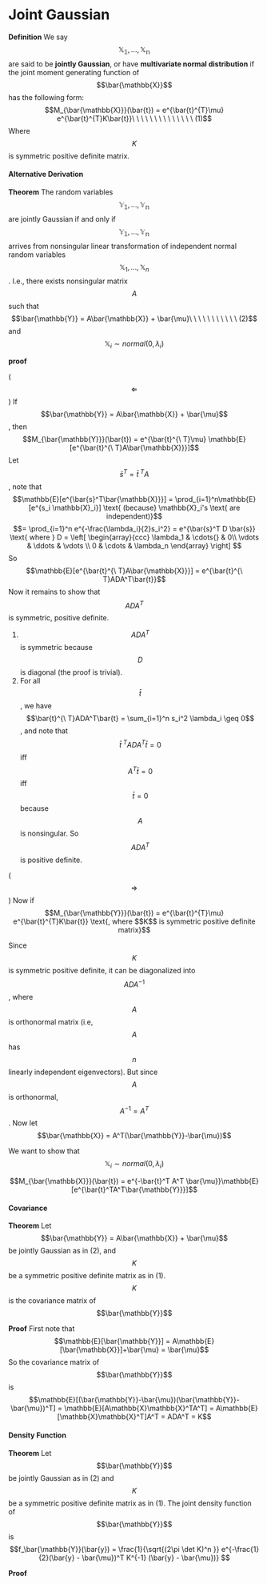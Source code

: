 # Joint Gaussian

**Definition** We say $$\mathbb{X_1}, ..., \mathbb{X_n}$$ are said to be **jointly Gaussian**, or have **multivariate normal distribution** if the joint moment generating function of $$\bar{\mathbb{X}}$$ has the following form:
$$M_{\bar{\mathbb{X}}}(\bar{t}) = e^{\bar{t}^{T}\mu} e^{\bar{t}^{T}K\bar{t}}\ \ \ \ \ \ \ \ \ \ \ \ \ \ (1)$$
Where $$K$$ is symmetric positive definite matrix.

#### Alternative Derivation
**Theorem**
The random variables $$\mathbb{Y_1}, ..., \mathbb{Y_n}$$ are jointly Gaussian if and only if $$\mathbb{Y_1}, ..., \mathbb{Y_n}$$ arrives from nonsingular linear transformation of independent normal random variables $$\mathbb{X}_1, ..., \mathbb{X}_n$$. I.e., there exists nonsingular matrix $$A$$ such that 
$$\bar{\mathbb{Y}} = A\bar{\mathbb{X}} + \bar{\mu}\ \ \ \ \ \ \ \ \ \ \ (2)$$
and
$$\mathbb{X}_i \sim normal(0, \lambda_i)$$

**proof** 

($$\Leftarrow$$) If $$\bar{\mathbb{Y}} = A\bar{\mathbb{X}} + \bar{\mu}$$, then
$$M_{\bar{\mathbb{Y}}}(\bar{t}) = e^{\bar{t}^{\ T}\mu} \mathbb{E}[e^{\bar{t}^{\ T}A\bar{\mathbb{X}}}]$$
Let $$\bar{s}^T = \bar{t}^{\ T}A$$, note that
$$\mathbb{E}[e^{\bar{s}^T\bar{\mathbb{X}}}] = \prod_{i=1}^n\mathbb{E}[e^{s_i \mathbb{X}_i}] \text{ (because} \mathbb{X}_i's \text{ are independent)}$$
$$= \prod_{i=1}^n e^{-\frac{\lambda_i}{2}s_i^2} = e^{\bar{s}^T D \bar{s}} \text{ where } D = \left[ \begin{array}{ccc}
\lambda_1 & \cdots{} & 0\\
\vdots & \ddots & \vdots \\
0 & \cdots & \lambda_n
\end{array} \right] $$
So
$$\mathbb{E}[e^{\bar{t}^{\ T}A\bar{\mathbb{X}}}] = e^{\bar{t}^{\ T}ADA^T\bar{t}}$$
Now it remains to show that $$ADA^T$$ is symmetric, positive definite.
1. $$ADA^T$$ is symmetric because $$D$$ is diagonal (the proof is trivial).
2. For all $$\bar{t}$$, we have $$\bar{t}^{\ T}ADA^T\bar{t} = \sum_{i=1}^n s_i^2 \lambda_i \geq 0$$, and note that $$\bar{t}^{\ T}ADA^T\bar{t} = 0$$ iff $$A^T\bar{t} = 0$$ iff $$\bar{t} = 0$$ because $$A$$ is nonsingular. So $$ADA^T$$ is positive definite.

($$\Rightarrow$$) Now if
$$M_{\bar{\mathbb{Y}}}(\bar{t}) = e^{\bar{t}^{T}\mu} e^{\bar{t}^{T}K\bar{t}} \text{, where $$K$$ is symmetric positive definite matrix}$$

Since $$K$$ is symmetric positive definite, it can be diagonalized into $$ADA^{-1}$$, where $$A$$ is orthonormal matrix (i.e, $$A$$ has $$n$$ linearly independent eigenvectors). But since $$A$$ is orthonormal, $$A^{-1} = A^T$$. Now let 
$$\bar{\mathbb{X}} = A^T(\bar{\mathbb{Y}}-\bar{\mu})$$

We want to show that $$\mathbb{X}_i \sim normal(0, \lambda_i)$$

$$M_{\bar{\mathbb{X}}}(\bar{t}) = e^{-\bar{t}^T A^T \bar{\mu}}\mathbb{E}[e^{\bar{t}^TA^T\bar{\mathbb{Y}}}]$$

#### Covariance

**Theorem** Let $$\bar{\mathbb{Y}} = A\bar{\mathbb{X}} + \bar{\mu}$$ be jointly Gaussian as in (2), and $$K$$ be a symmetric positive definite matrix as in (1). $$K$$ is the covariance matrix of $$\bar{\mathbb{Y}}$$

**Proof** First note that 
$$\mathbb{E}[\bar{\mathbb{Y}}] = A\mathbb{E}[\bar{\mathbb{X}}]+\bar{\mu} = \bar{\mu}$$
So the covariance matrix of $$\bar{\mathbb{Y}}$$ is
$$\mathbb{E}[(\bar{\mathbb{Y}}-\bar{\mu})(\bar{\mathbb{Y}}-\bar{\mu})^T] = \mathbb{E}[A\mathbb{X}\mathbb{X}^TA^T] = A\mathbb{E}[\mathbb{X}\mathbb{X}^T]A^T = ADA^T = K$$

#### Density Function

**Theorem** Let $$\bar{\mathbb{Y}}$$ be jointly Gaussian as in (2) and $$K$$ be a symmetric positive definite matrix as in (1). The joint density function of $$\bar{\mathbb{Y}}$$ is
$$f_\bar{\mathbb{Y}}(\bar{y}) = \frac{1}{\sqrt{(2\pi \det K)^n }} e^{-\frac{1}{2}(\bar{y} - \bar{\mu})^T K^{-1} (\bar{y} - \bar{\mu})} $$

**Proof** 